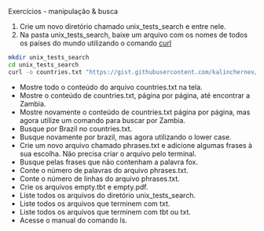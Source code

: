 Exercícios - manipulação & busca

1. Crie um novo diretório chamado unix_tests_search e entre nele. 
2. Na pasta unix_tests_search, baixe um arquivo com os nomes de todos os países do mundo utilizando o comando [curl](https://linux.die.net/man/1/curl)

```sh
mkdir unix_tests_search
cd unix_tests_search 
curl -o countries.txt "https://gist.githubusercontent.com/kalinchernev/486393efcca01623b18d/raw/daa24c9fea66afb7d68f8d69f0c4b8eeb9406e83/countries"
```
- Mostre todo o conteúdo do arquivo countries.txt na tela.
- Mostre o conteúdo de countries.txt, página por página, até encontrar a Zambia.
- Mostre novamente o conteúdo de countries.txt página por página, mas agora utilize um comando para buscar por Zambia.
- Busque por Brazil no countries.txt.
- Busque novamente por brazil, mas agora utilizando o lower case.
- Crie um novo arquivo chamado phrases.txt e adicione algumas frases à sua escolha. Não precisa criar o arquivo pelo terminal.
- Busque pelas frases que não contenham a palavra fox.
- Conte o número de palavras do arquivo phrases.txt.
- Conte o número de linhas do arquivo phrases.txt.
- Crie os arquivos empty.tbt e empty.pdf.
- Liste todos os arquivos do diretório unix_tests_search.
- Liste todos os arquivos que terminem com txt.
- Liste todos os arquivos que terminem com tbt ou txt.
- Acesse o manual do comando ls.
